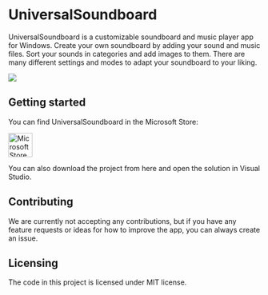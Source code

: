 # UniversalSoundboard

UniversalSoundboard is a customizable soundboard and music player app for Windows.
Create your own soundboard by adding your sound and music files. Sort your sounds in categories and add images to them. There are many different settings and modes to adapt your soundboard to your liking.

![](https://am3pap001files.storage.live.com/y4mizEmMZ72SzaNkDGC9H5HZR5hgJXKDcygwGIC2WWEn1nV2XdNLZCl-IqGoJTtilYwiuDiTZgz0LAVIk9McTvP8wy_kSdfRg2Kf8DVnQGeJ9pucE_hyIwlX3MfJ8JWeKp4HS9mSovGQSUO2GDaYtvMyzYs7H5hjS9CnpGOtR9wvyFIUjRf8RVQfU3LAqjkiNIT?width=1920&height=1080&cropmode=none)

## Getting started

You can find UniversalSoundboard in the Microsoft Store:

<a href='//www.microsoft.com/store/apps/9nblggh51005?cid=storebadge&ocid=badge'><img src='https://dav-apps.tech/assets/images/MicrosoftStoreBadge.jpg' alt='Microsoft Store badge' height="48" /></a>

You can also download the project from here and open the solution in Visual Studio.

## Contributing

We are currently not accepting any contributions, but if you have any feature requests or ideas for how to improve the app, you can always create an issue.

## Licensing

The code in this project is licensed under MIT license.
